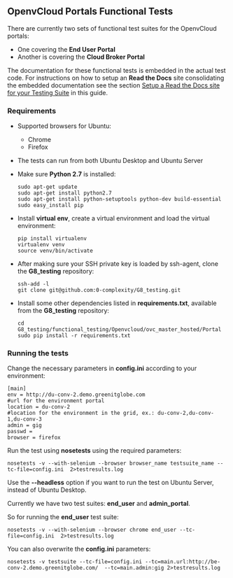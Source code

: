 ## OpenvCloud Portals Functional Tests

There are currently two sets of functional test suites for the OpenvCloud portals:

- One covering the **End User Portal**
- Another is covering the **Cloud Broker Portal**

The documentation for these functional tests is embedded in the actual test code. For instructions on how to setup an **Read the Docs** site consolidating the embedded documentation see the section [Setup a Read the Docs site for your Testing Suite](../../sphinx.md) in this guide.

### Requirements

- Supported browsers for Ubuntu:
  - Chrome
  - Firefox
- The tests can run from both Ubuntu Desktop and Ubuntu Server
- Make sure **Python 2.7** is installed:

  ```
  sudo apt-get update
  sudo apt-get install python2.7
  sudo apt-get install python-setuptools python-dev build-essential
  sudo easy_install pip
  ```

- Install **virtual env**, create a virtual environment and load the virtual environment:

  ```
  pip install virtualenv
  virtualenv venv
  source venv/bin/activate
  ```

- After making sure your SSH private key is loaded by ssh-agent, clone the **G8_testing** repository:

  ```
  ssh-add -l
  git clone git@github.com:0-complexity/G8_testing.git
  ```

- Install some other dependencies listed in **requirements.txt**, available from the **G8_testing** repository:

  ```
  cd G8_testing/functional_testing/Openvcloud/ovc_master_hosted/Portal
  sudo pip install -r requirements.txt
  ```

### Running the tests

Change the necessary parameters in **config.ini** according to your environment:

```
[main]
env = http://du-conv-2.demo.greenitglobe.com
#url for the environment portal
location = du-conv-2
#location for the environment in the grid, ex.: du-conv-2,du-conv-1,du-conv-3
admin = gig
passwd =
browser = firefox
```

Run the test using **nosetests** using the required parameters:

```
nosetests -v --with-selenium --browser browser_name testsuite_name --tc-file=config.ini  2>testresults.log
```

Use the **--headless** option if you want to run the test on Ubuntu Server, instead of Ubuntu Desktop.

Currently we have two test suites: **end\_user** and **admin\_portal**.

So for running the **end\_user** test suite:

```
nosetests -v --with-selenium --browser chrome end_user --tc-file=config.ini  2>testresults.log
```

You can also overwrite the **config.ini** parameters:

```
nosetests -v testsuite --tc-file=config.ini --tc=main.url:http://be-conv-2.demo.greenitglobe.com/  --tc=main.admin:gig 2>testresults.log
```
